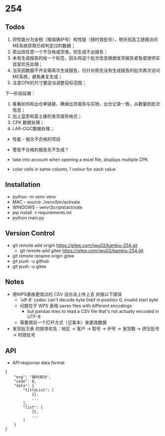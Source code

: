 # 254

## Todos
1. 将性能分为金相（按熔铸炉号）和性能（按时效批号），明天找高工链接访问ME系统获取已经判定过的数据；
2. 若出现任意一个不合格或空值，则生成不出报告；
3. 未有生成报告的给一个标签，回头将这个批次信息根据发货报告紧急度提供实验室优先处理；
4. 当天因数据不齐全需再次生成报告，仅针对原先没有生成报告的批次再次访问ME系统，避免重复生成；
5. 注意CPK的尺寸要适当调整目标范围；

下一阶段延展：
1. 看看如何和出仓单链接，确保出货报告与实物，出仓记录一致，从数量到批次信息；
2. 加上蓝思和富士康的发货报告格式；
3. CPK 数据处理；
4. LAR-OQC数据处理；

- 性能 - 报合不合格的项目
- 警告不合格的报告先不生成？

- take into account when opening a excel file, displays multiple CPK
- color cells in same column, 1 colour for each value

## Installation
- python -m venv venv
- MAC - source ./venv/bin/activate
- WINDOWS - venv\Scripts\activate
- pip install -r requirements.txt
- python main.py

## Version Control
- git remote add origin https://gitee.com/jwu02/kamkiu-254.git
    - git remote add gitee https://gitee.com/jwu02/kamkiu-254.git
- git remote rename origin gitee
- git push -u github
- git push -u gitee

## Notes
- 用WPS表格更改过的 CSV 没办法上传上去 并报以下错误
    - 'utf-8' codec can't decode byte 0xbf in position 0; invalid start byte
    - 问题在于 WPS 表格 saves files with different encodings
        - but pandas tries to read a CSV file that's not actually encoded in UTF-8
    - 需要用另一个打开方式（记事本）来更改数据
- 发货批次表 的排序优先：地区 -> 客户 -> 型号 -> 炉号 -> 发货数 -> 挤压批号 -> 时效批号

## API
- API response data format
```
{
    "msg": "操作成功",
    "code": 0,
    "data": {
        "titleList": [
            {},
            ...
        ],
        "list": [
            {},
            ...
        ]
    }
}
```